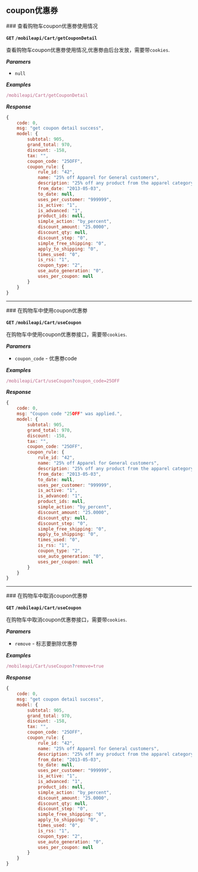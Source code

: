## coupon优惠券 

<a name="getCouponDetail" />
### 查看购物车coupon优惠劵使用情况


**`GET` `/mobileapi/Cart/getCouponDetail`**

查看购物车coupon优惠劵使用情况,优惠劵由后台发放，需要带`cookies`.

**_Paramers_**

* `null`


**_Examples_**

```js
/mobileapi/Cart/getCouponDetail
```

**_Response_**

```js
{
    code: 0,
    msg: "get coupon detail success",
    model: {
        subtotal: 905,
        grand_total: 970,
        discount: -158,
        tax: "",
        coupon_code: "25OFF",
        coupon_rule: {
            rule_id: "42",
            name: "25% off Apparel for General customers",
            description: "25% off any product from the apparel category",
            from_date: "2013-05-03",
            to_date: null,
            uses_per_customer: "999999",
            is_active: "1",
            is_advanced: "1",
            product_ids: null,
            simple_action: "by_percent",
            discount_amount: "25.0000",
            discount_qty: null,
            discount_step: "0",
            simple_free_shipping: "0",
            apply_to_shipping: "0",
            times_used: "0",
            is_rss: "1",
            coupon_type: "2",
            use_auto_generation: "0",
            uses_per_coupon: null
        }
    }
}
```

---------------------------------------

<a name="useCoupon" />
### 在购物车中使用coupon优惠劵


**`GET` `/mobileapi/Cart/useCoupon`**

在购物车中使用coupon优惠劵接口，需要带`cookies`.

**_Paramers_**

* `coupon_code` - 优惠劵code


**_Examples_**

```js
/mobileapi/Cart/useCoupon?coupon_code=25OFF
```

**_Response_**

```js
{
    code: 0,
    msg: "Coupon code "25OFF" was applied.",
    model: {
        subtotal: 905,
        grand_total: 970,
        discount: -158,
        tax: "",
        coupon_code: "25OFF",
        coupon_rule: {
            rule_id: "42",
            name: "25% off Apparel for General customers",
            description: "25% off any product from the apparel category",
            from_date: "2013-05-03",
            to_date: null,
            uses_per_customer: "999999",
            is_active: "1",
            is_advanced: "1",
            product_ids: null,
            simple_action: "by_percent",
            discount_amount: "25.0000",
            discount_qty: null,
            discount_step: "0",
            simple_free_shipping: "0",
            apply_to_shipping: "0",
            times_used: "0",
            is_rss: "1",
            coupon_type: "2",
            use_auto_generation: "0",
            uses_per_coupon: null
        }
    }
}
```

---------------------------------------

<a name="removeCoupon" />
### 在购物车中取消coupon优惠劵


**`GET` `/mobileapi/Cart/useCoupon`**

在购物车中取消coupon优惠劵接口，需要带`cookies`.

**_Paramers_**

* `remove` - 标志要删除优惠劵


**_Examples_**

```js
/mobileapi/Cart/useCoupon?remove=true
```

**_Response_**

```js
{
    code: 0,
    msg: "get coupon detail success",
    model: {
        subtotal: 905,
        grand_total: 970,
        discount: -158,
        tax: "",
        coupon_code: "25OFF",
        coupon_rule: {
            rule_id: "42",
            name: "25% off Apparel for General customers",
            description: "25% off any product from the apparel category",
            from_date: "2013-05-03",
            to_date: null,
            uses_per_customer: "999999",
            is_active: "1",
            is_advanced: "1",
            product_ids: null,
            simple_action: "by_percent",
            discount_amount: "25.0000",
            discount_qty: null,
            discount_step: "0",
            simple_free_shipping: "0",
            apply_to_shipping: "0",
            times_used: "0",
            is_rss: "1",
            coupon_type: "2",
            use_auto_generation: "0",
            uses_per_coupon: null
        }
    }
}
```


